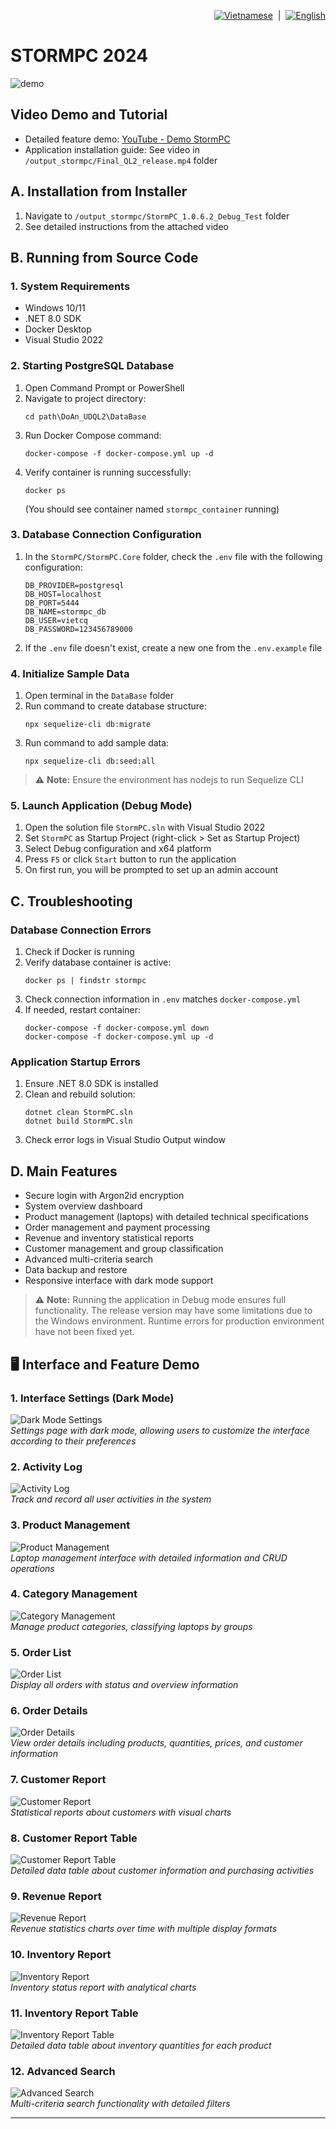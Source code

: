 <p align="right">
  <a href="README.vi.md"><img src="https://img.shields.io/badge/🇻🇳-Tiếng_Việt-blue?style=flat-square" alt="Vietnamese" /></a>
  &nbsp;|&nbsp;
  <a href="README.md"><img src="https://img.shields.io/badge/🇺🇸-English-lightgrey?style=flat-square" alt="English" /></a>
</p>

# STORMPC 2024

![demo](Resources/demo_img/default.png)

## Video Demo and Tutorial
- Detailed feature demo: [YouTube - Demo StormPC](https://youtu.be/dRkxu4bkW9A)
- Application installation guide: See video in `/output_stormpc/Final_QL2_release.mp4` folder

## A. Installation from Installer
1. Navigate to `/output_stormpc/StormPC_1.0.6.2_Debug_Test` folder
2. See detailed instructions from the attached video

## B. Running from Source Code

### 1. System Requirements
- Windows 10/11
- .NET 8.0 SDK
- Docker Desktop
- Visual Studio 2022

### 2. Starting PostgreSQL Database
1. Open Command Prompt or PowerShell
2. Navigate to project directory:  
   ```
   cd path\DoAn_UDQL2\DataBase
   ```
3. Run Docker Compose command:  
   ```
   docker-compose -f docker-compose.yml up -d
   ```
4. Verify container is running successfully:
   ```
   docker ps
   ```
   (You should see container named `stormpc_container` running)

### 3. Database Connection Configuration
1. In the `StormPC/StormPC.Core` folder, check the `.env` file with the following configuration:
   ```
   DB_PROVIDER=postgresql
   DB_HOST=localhost
   DB_PORT=5444
   DB_NAME=stormpc_db
   DB_USER=vietcq
   DB_PASSWORD=123456789000
   ```
2. If the `.env` file doesn't exist, create a new one from the `.env.example` file

### 4. Initialize Sample Data
1. Open terminal in the `DataBase` folder
2. Run command to create database structure:
   ```
   npx sequelize-cli db:migrate
   ```
3. Run command to add sample data:
   ```
   npx sequelize-cli db:seed:all
   ```
> ⚠️ **Note:** Ensure the environment has nodejs to run Sequelize CLI

### 5. Launch Application (Debug Mode)
1. Open the solution file `StormPC.sln` with Visual Studio 2022
2. Set `StormPC` as Startup Project (right-click > Set as Startup Project)
3. Select Debug configuration and x64 platform
4. Press `F5` or click `Start` button to run the application
5. On first run, you will be prompted to set up an admin account

## C. Troubleshooting

### Database Connection Errors
1. Check if Docker is running
2. Verify database container is active:
   ```
   docker ps | findstr stormpc
   ```
3. Check connection information in `.env` matches `docker-compose.yml`
4. If needed, restart container:
   ```
   docker-compose -f docker-compose.yml down
   docker-compose -f docker-compose.yml up -d
   ```

### Application Startup Errors
1. Ensure .NET 8.0 SDK is installed
2. Clean and rebuild solution:
   ```
   dotnet clean StormPC.sln
   dotnet build StormPC.sln
   ```
3. Check error logs in Visual Studio Output window

## D. Main Features
- Secure login with Argon2id encryption
- System overview dashboard
- Product management (laptops) with detailed technical specifications
- Order management and payment processing
- Revenue and inventory statistical reports
- Customer management and group classification
- Advanced multi-criteria search
- Data backup and restore
- Responsive interface with dark mode support

> ⚠️ **Note:** Running the application in Debug mode ensures full functionality. The release version may have some limitations due to the Windows environment. Runtime errors for production environment have not been fixed yet.


## 🖥️ Interface and Feature Demo

### 1. Interface Settings (Dark Mode)
![Dark Mode Settings](Resources/demo_img/1-setting-dark.png)  
*Settings page with dark mode, allowing users to customize the interface according to their preferences*

### 2. Activity Log
![Activity Log](Resources/demo_img/2-activitylog-dark.png)  
*Track and record all user activities in the system*

### 3. Product Management
![Product Management](Resources/demo_img/3-product-dark.png)  
*Laptop management interface with detailed information and CRUD operations*

### 4. Category Management
![Category Management](Resources/demo_img/4-category-dark.png)  
*Manage product categories, classifying laptops by groups*

### 5. Order List
![Order List](Resources/demo_img/5-orderlist-dark.png)  
*Display all orders with status and overview information*

### 6. Order Details
![Order Details](Resources/demo_img/6-orderdetails-dark.png)  
*View order details including products, quantities, prices, and customer information*

### 7. Customer Report
![Customer Report](Resources/demo_img/7-customerreport-light.png)  
*Statistical reports about customers with visual charts*

### 8. Customer Report Table
![Customer Report Table](Resources/demo_img/8-customerreporttable-light.png)  
*Detailed data table about customer information and purchasing activities*

### 9. Revenue Report
![Revenue Report](Resources/demo_img/9-revenuereport-light.png)  
*Revenue statistics charts over time with multiple display formats*

### 10. Inventory Report
![Inventory Report](Resources/demo_img/10-inventoryreport-light.png)  
*Inventory status report with analytical charts*

### 11. Inventory Report Table
![Inventory Report Table](Resources/demo_img/11-inventoryreporttable-light.png)  
*Detailed data table about inventory quantities for each product*

### 12. Advanced Search
![Advanced Search](Resources/demo_img/12-advancedsearch-light.png)  
*Multi-criteria search functionality with detailed filters*

---